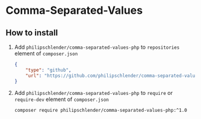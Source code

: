 # Comma-Separated-Values

## How to install

1. Add ```philipschlender/comma-separated-values-php``` to ```repositories``` element of ```composer.json```

    ```json
    {
        "type": "github",
        "url": "https://github.com/philipschlender/comma-separated-values-php.git"
    }
    ```

2. Add ```philipschlender/comma-separated-values-php``` to ```require``` or ```require-dev``` element of ```composer.json```

    ```bash
    composer require philipschlender/comma-separated-values-php:^1.0
    ```
